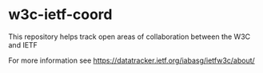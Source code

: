 # w3c-ietf-coord
This repository helps track open areas of collaboration between the W3C and IETF

For more information see https://datatracker.ietf.org/iabasg/ietfw3c/about/
